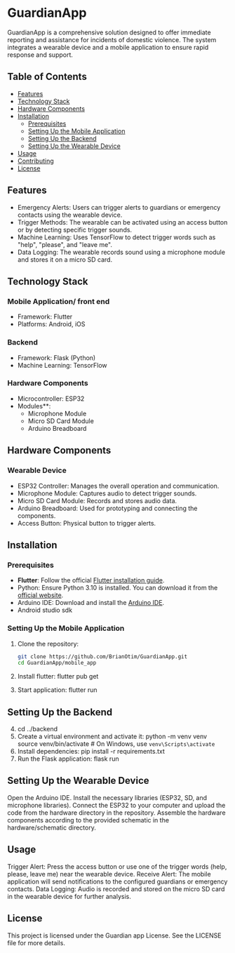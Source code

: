# GuardianApp

GuardianApp is a comprehensive solution designed to offer immediate reporting and assistance for incidents of domestic violence. The system integrates a wearable device and a mobile application to ensure rapid response and support.

## Table of Contents
- [Features](#features)
- [Technology Stack](#technology-stack)
- [Hardware Components](#hardware-components)
- [Installation](#installation)
  - [Prerequisites](#prerequisites)
  - [Setting Up the Mobile Application](#setting-up-the-mobile-application)
  - [Setting Up the Backend](#setting-up-the-backend)
  - [Setting Up the Wearable Device](#setting-up-the-wearable-device)
- [Usage](#usage)
- [Contributing](#contributing)
- [License](#license)

## Features

- Emergency Alerts: Users can trigger alerts to guardians or emergency contacts using the wearable device.
- Trigger Methods: The wearable can be activated using an access button or by detecting specific trigger sounds.
- Machine Learning: Uses TensorFlow to detect trigger words such as "help", "please", and "leave me".
- Data Logging: The wearable records sound using a microphone module and stores it on a micro SD card.

## Technology Stack

### Mobile Application/ front end
- Framework: Flutter
- Platforms: Android, iOS

### Backend
- Framework: Flask (Python)
- Machine Learning: TensorFlow

### Hardware Components
- Microcontroller: ESP32
- Modules**:
  - Microphone Module
  - Micro SD Card Module
  - Arduino Breadboard

## Hardware Components

### Wearable Device
- ESP32 Controller: Manages the overall operation and communication.
- Microphone Module: Captures audio to detect trigger sounds.
- Micro SD Card Module: Records and stores audio data.
- Arduino Breadboard: Used for prototyping and connecting the components.
- Access Button: Physical button to trigger alerts.

## Installation

### Prerequisites
- **Flutter**: Follow the official [Flutter installation guide](https://flutter.dev/docs/get-started/install).
- Python: Ensure Python 3.10 is installed. You can download it from the [official website](https://www.python.org/downloads/).
- Arduino IDE: Download and install the [Arduino IDE](https://www.arduino.cc/en/software).
- Android studio sdk

### Setting Up the Mobile Application

1. Clone the repository:
   ```sh
   git clone https://github.com/BrianOtim/GuardianApp.git
   cd GuardianApp/mobile_app

2. Install flutter: flutter pub get

3. Start application: flutter run

## Setting Up the Backend
4. cd ../backend
5. Create a virtual environment and activate it: python -m venv venv
source venv/bin/activate  # On Windows, use `venv\Scripts\activate`
6. Install dependencies: pip install -r requirements.txt
7. Run the Flask application: flask run

## Setting Up the Wearable Device
Open the Arduino IDE.
Install the necessary libraries (ESP32, SD, and microphone libraries).
Connect the ESP32 to your computer and upload the code from the hardware directory in the repository.
Assemble the hardware components according to the provided schematic in the hardware/schematic directory.

## Usage
Trigger Alert: Press the access button or use one of the trigger words (help, please, leave me) near the wearable device.
Receive Alert: The mobile application will send notifications to the configured guardians or emergency contacts.
Data Logging: Audio is recorded and stored on the micro SD card in the wearable device for further analysis.

## License
This project is licensed under the Guardian app License. See the LICENSE file for more details.